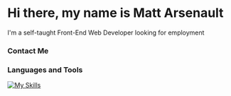 # Hi there, my name is Matt Arsenault
I'm a self-taught Front-End Web Developer looking for employment

### Contact Me

### Languages and Tools
[![My Skills](https://skills.thijs.gg/icons?i=js,html,css,wasm)](https://skills.thijs.gg)

